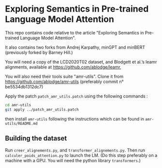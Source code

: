 # Exploring Semantics in Pre-trained Language Model Attention
This repo contains code relative to the article "Exploring Semantics in Pre-trained Language Model Attention".

It also contains two forks from Andrej Karpathy, minGPT and minBERT (previously forked by Barney Hill.)



You will need a copy of the LCD2020T02 dataset, and Blodgett et al.’s leamr alignments, available at https://github.com/ablodge/leamr,

You will also need their tools suite "amr-utils". Clone it from https://github.com/ablodge/amr-utils (preferably commit n° be5534db1312dc7) 

Apply the patch `patch_amr_utils.patch` using the following commands :

```bash
cd amr-utils
git apply ../patch_amr_utils.patch
```

then install `amr-utils` following the instructions which can be found in `amr-utils/README.md`



## Building the dataset

Run `creer_alignements.py`, and `transformer_alignements.py`. Then run `calculer_poids_attention.py` to launch the LM. (Do this step preferably on a machine with a GPU. You will need the python library `transformers`.)
